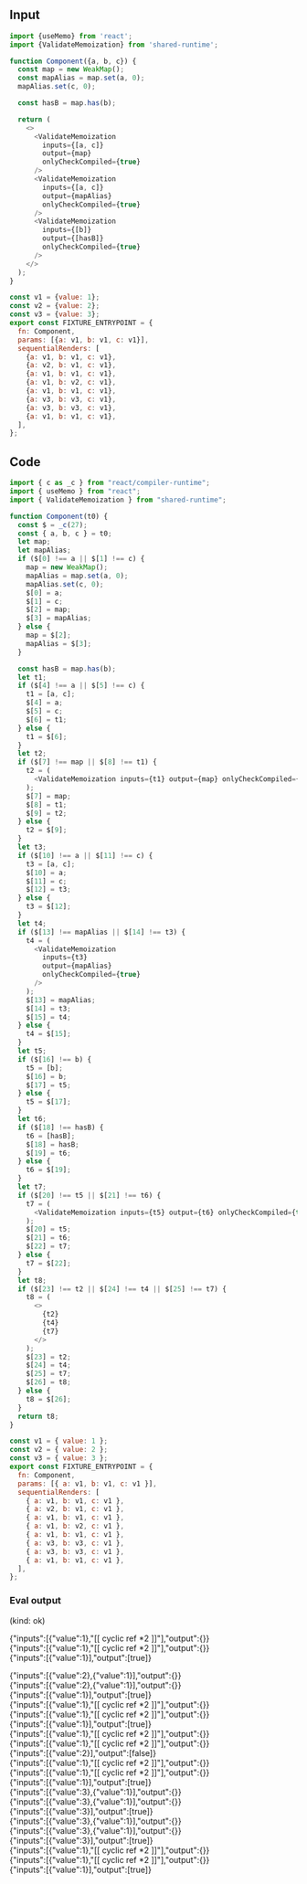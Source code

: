 
## Input

```javascript
import {useMemo} from 'react';
import {ValidateMemoization} from 'shared-runtime';

function Component({a, b, c}) {
  const map = new WeakMap();
  const mapAlias = map.set(a, 0);
  mapAlias.set(c, 0);

  const hasB = map.has(b);

  return (
    <>
      <ValidateMemoization
        inputs={[a, c]}
        output={map}
        onlyCheckCompiled={true}
      />
      <ValidateMemoization
        inputs={[a, c]}
        output={mapAlias}
        onlyCheckCompiled={true}
      />
      <ValidateMemoization
        inputs={[b]}
        output={[hasB]}
        onlyCheckCompiled={true}
      />
    </>
  );
}

const v1 = {value: 1};
const v2 = {value: 2};
const v3 = {value: 3};
export const FIXTURE_ENTRYPOINT = {
  fn: Component,
  params: [{a: v1, b: v1, c: v1}],
  sequentialRenders: [
    {a: v1, b: v1, c: v1},
    {a: v2, b: v1, c: v1},
    {a: v1, b: v1, c: v1},
    {a: v1, b: v2, c: v1},
    {a: v1, b: v1, c: v1},
    {a: v3, b: v3, c: v1},
    {a: v3, b: v3, c: v1},
    {a: v1, b: v1, c: v1},
  ],
};

```

## Code

```javascript
import { c as _c } from "react/compiler-runtime";
import { useMemo } from "react";
import { ValidateMemoization } from "shared-runtime";

function Component(t0) {
  const $ = _c(27);
  const { a, b, c } = t0;
  let map;
  let mapAlias;
  if ($[0] !== a || $[1] !== c) {
    map = new WeakMap();
    mapAlias = map.set(a, 0);
    mapAlias.set(c, 0);
    $[0] = a;
    $[1] = c;
    $[2] = map;
    $[3] = mapAlias;
  } else {
    map = $[2];
    mapAlias = $[3];
  }

  const hasB = map.has(b);
  let t1;
  if ($[4] !== a || $[5] !== c) {
    t1 = [a, c];
    $[4] = a;
    $[5] = c;
    $[6] = t1;
  } else {
    t1 = $[6];
  }
  let t2;
  if ($[7] !== map || $[8] !== t1) {
    t2 = (
      <ValidateMemoization inputs={t1} output={map} onlyCheckCompiled={true} />
    );
    $[7] = map;
    $[8] = t1;
    $[9] = t2;
  } else {
    t2 = $[9];
  }
  let t3;
  if ($[10] !== a || $[11] !== c) {
    t3 = [a, c];
    $[10] = a;
    $[11] = c;
    $[12] = t3;
  } else {
    t3 = $[12];
  }
  let t4;
  if ($[13] !== mapAlias || $[14] !== t3) {
    t4 = (
      <ValidateMemoization
        inputs={t3}
        output={mapAlias}
        onlyCheckCompiled={true}
      />
    );
    $[13] = mapAlias;
    $[14] = t3;
    $[15] = t4;
  } else {
    t4 = $[15];
  }
  let t5;
  if ($[16] !== b) {
    t5 = [b];
    $[16] = b;
    $[17] = t5;
  } else {
    t5 = $[17];
  }
  let t6;
  if ($[18] !== hasB) {
    t6 = [hasB];
    $[18] = hasB;
    $[19] = t6;
  } else {
    t6 = $[19];
  }
  let t7;
  if ($[20] !== t5 || $[21] !== t6) {
    t7 = (
      <ValidateMemoization inputs={t5} output={t6} onlyCheckCompiled={true} />
    );
    $[20] = t5;
    $[21] = t6;
    $[22] = t7;
  } else {
    t7 = $[22];
  }
  let t8;
  if ($[23] !== t2 || $[24] !== t4 || $[25] !== t7) {
    t8 = (
      <>
        {t2}
        {t4}
        {t7}
      </>
    );
    $[23] = t2;
    $[24] = t4;
    $[25] = t7;
    $[26] = t8;
  } else {
    t8 = $[26];
  }
  return t8;
}

const v1 = { value: 1 };
const v2 = { value: 2 };
const v3 = { value: 3 };
export const FIXTURE_ENTRYPOINT = {
  fn: Component,
  params: [{ a: v1, b: v1, c: v1 }],
  sequentialRenders: [
    { a: v1, b: v1, c: v1 },
    { a: v2, b: v1, c: v1 },
    { a: v1, b: v1, c: v1 },
    { a: v1, b: v2, c: v1 },
    { a: v1, b: v1, c: v1 },
    { a: v3, b: v3, c: v1 },
    { a: v3, b: v3, c: v1 },
    { a: v1, b: v1, c: v1 },
  ],
};

```
      
### Eval output
(kind: ok) <div>{"inputs":[{"value":1},"[[ cyclic ref *2 ]]"],"output":{}}</div><div>{"inputs":[{"value":1},"[[ cyclic ref *2 ]]"],"output":{}}</div><div>{"inputs":[{"value":1}],"output":[true]}</div>
<div>{"inputs":[{"value":2},{"value":1}],"output":{}}</div><div>{"inputs":[{"value":2},{"value":1}],"output":{}}</div><div>{"inputs":[{"value":1}],"output":[true]}</div>
<div>{"inputs":[{"value":1},"[[ cyclic ref *2 ]]"],"output":{}}</div><div>{"inputs":[{"value":1},"[[ cyclic ref *2 ]]"],"output":{}}</div><div>{"inputs":[{"value":1}],"output":[true]}</div>
<div>{"inputs":[{"value":1},"[[ cyclic ref *2 ]]"],"output":{}}</div><div>{"inputs":[{"value":1},"[[ cyclic ref *2 ]]"],"output":{}}</div><div>{"inputs":[{"value":2}],"output":[false]}</div>
<div>{"inputs":[{"value":1},"[[ cyclic ref *2 ]]"],"output":{}}</div><div>{"inputs":[{"value":1},"[[ cyclic ref *2 ]]"],"output":{}}</div><div>{"inputs":[{"value":1}],"output":[true]}</div>
<div>{"inputs":[{"value":3},{"value":1}],"output":{}}</div><div>{"inputs":[{"value":3},{"value":1}],"output":{}}</div><div>{"inputs":[{"value":3}],"output":[true]}</div>
<div>{"inputs":[{"value":3},{"value":1}],"output":{}}</div><div>{"inputs":[{"value":3},{"value":1}],"output":{}}</div><div>{"inputs":[{"value":3}],"output":[true]}</div>
<div>{"inputs":[{"value":1},"[[ cyclic ref *2 ]]"],"output":{}}</div><div>{"inputs":[{"value":1},"[[ cyclic ref *2 ]]"],"output":{}}</div><div>{"inputs":[{"value":1}],"output":[true]}</div>